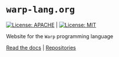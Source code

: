 # `warp-lang.org`
[![License: APACHE](https://img.shields.io/badge/License-Apache_2.0-blue.svg)](https://opensource.org/licenses/Apache-2.0) |
[![License: MIT](https://img.shields.io/badge/License-MIT-yellow.svg)](https://opensource.org/licenses/MIT)

Website for the `Warp` programming language

[Read the docs](https://www.warp-lang.org) |
[Repositories](https://www.github.com/warp-lang/warp)

